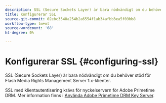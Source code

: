 ```yaml
---
description: SSL (Secure Sockets Layer) är bara nödvändigt om du behöver stöd för Flash Media Rights Management Server 1.x-klienter.
title: Konfigurerar SSL
source-git-commit: 02ebc3548a254b2a6554f1ab34afbb3ea5f09bb8
workflow-type: tm+mt
source-wordcount: '68'
ht-degree: 0%

---
```


# Konfigurerar SSL {#configuring-ssl}

SSL (Secure Sockets Layer) är bara nödvändigt om du behöver stöd för Flash Media Rights Management Server 1.x-klienter.

SSL med klientautentisering krävs för nyckelservern för Adobe Primetime DRM. Mer information finns i [Använda Adobe Primetime DRM Key Server](../../using-the-drm-key-server/requirements.md).
